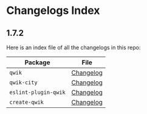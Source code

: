 # Changelogs Index

## 1.7.2

Here is an index file of all the changelogs in this repo:

| Package              | File                                                  |
| -------------------- | ----------------------------------------------------- |
| `qwik`               | [Changelog](packages/qwik/CHANGELOG.md)               |
| `qwik-city`          | [Changelog](packages/qwik-city/CHANGELOG.md)          |
| `eslint-plugin-qwik` | [Changelog](packages/eslint-plugin-qwik/CHANGELOG.md) |
| `create-qwik`        | [Changelog](packages/create-qwik/CHANGELOG.md)        |
